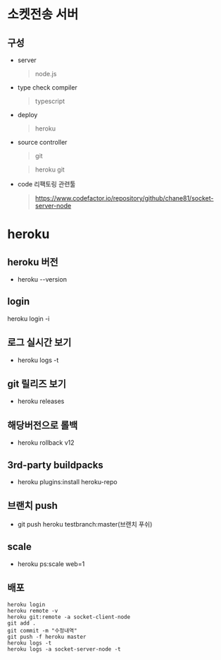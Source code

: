 # 소켓전송 서버

## 구성
- server
  > node.js

- type check compiler
  > typescript

- deploy
  > heroku

- source controller
  > git
  
  > heroku git

- code 리팩토링 관련툴
  > https://www.codefactor.io/repository/github/chane81/socket-server-node

# heroku

## heroku 버전
- heroku --version

## login
heroku login -i

## 로그 실시간 보기
- heroku logs -t

## git 릴리즈 보기
- heroku releases

## 해당버전으로 롤백
- heroku rollback v12

## 3rd-party buildpacks
- heroku plugins:install heroku-repo

## 브랜치 push
- git push heroku testbranch:master(브랜치 푸쉬)

## scale
- heroku ps:scale web=1

## 배포
```
heroku login
heroku remote -v
heroku git:remote -a socket-client-node
git add .
git commit -m "수정내역"
git push -f heroku master
heroku logs -t
heroku logs -a socket-server-node -t
```
